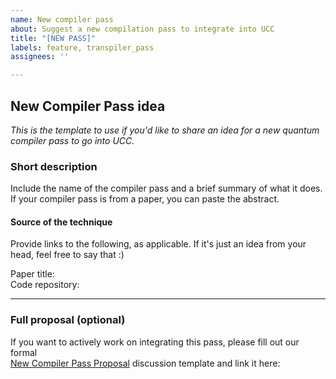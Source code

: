 ```yaml
---
name: New compiler pass
about: Suggest a new compilation pass to integrate into UCC
title: "[NEW PASS]"
labels: feature, transpiler_pass
assignees: ''

---
```

## New Compiler Pass idea 
_This is the template to use if you'd like to share an idea for a new quantum compiler pass to go into UCC._

### Short description
Include the name of the compiler pass and a brief summary of what it does. If your compiler pass is from a paper, you can paste the abstract. 

#### Source of the technique
Provide links to the following, as applicable. If it's just an idea from your head, feel free to say that :)

Paper title:  
Code repository:  

---
### Full proposal (optional)
If you want to actively work on integrating this pass, please fill out our formal  
[New Compiler Pass Proposal](https://github.com/unitaryfoundation/ucc/discussions/new?category=new-compiler-pass) discussion template and link it here: 
